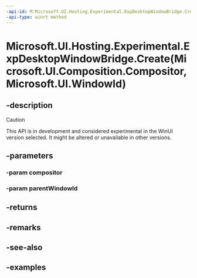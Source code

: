 ```yaml
---
-api-id: M:Microsoft.UI.Hosting.Experimental.ExpDesktopWindowBridge.Create(Microsoft.UI.Composition.Compositor,Microsoft.UI.WindowId)
-api-type: winrt method
---
```


# Microsoft.UI.Hosting.Experimental.ExpDesktopWindowBridge.Create(Microsoft.UI.Composition.Compositor,Microsoft.UI.WindowId)

<!--
public static Microsoft.UI.Hosting.Experimental.ExpDesktopWindowBridge Create (Microsoft.UI.Composition.Compositor compositor, Microsoft.UI.WindowId parentWindowId);
-->

## -description

> [!CAUTION]
> This API is in development and considered experimental in the WinUI version selected. It might be altered or unavailable in other versions.

## -parameters

### -param compositor

### -param parentWindowId

## -returns

## -remarks

## -see-also

## -examples
